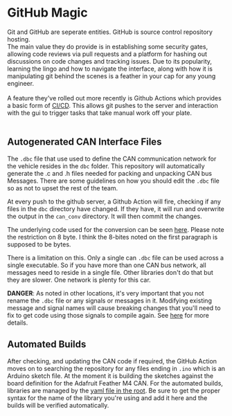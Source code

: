 # GitHub Magic

Git and GitHub are seperate entities. GitHub is source control repository hosting. <br> The main value they do provide is in establishing some security gates, allowing code reviews via pull requests and a platform for hashing out discussions on code changes and tracking issues. Due to its popularity, learning the lingo and how to navigate the interface, along with how it is manipulating git behind the scenes is a feather in your cap for any young engineer.<br><br> A feature they've rolled out more recently is Github Actions which provides a basic form of [CI/CD](crash_course.md#cicd---continuous-integration--continuous-deployment). This allows git pushes to the server and interaction with the gui to trigger tasks that take manual work off your plate. <br><br>

## Autogenerated CAN Interface Files

The ```.dbc``` file that use used to define the CAN communication network for the vehicle resides in the ```dbc``` folder. This repository will automatically generate the .c and .h files needed for packing and unpacking CAN bus Messages. There are some guidelines on how you should edit the ```.dbc``` file so as not to upset the rest of the team. 

At every push to the github server, a Github Action will fire, checking if any files in the ```dbc``` directory have changed. If they have, it will run and overwrite the output in the ```can_conv``` directory. It will then commit the changes.

The underlying code used for the conversion can be seen [here](https://github.com/howerj/dbcc#dbc-convertercompiler). Please note the restriction on 8 byte. I think the 8-bites noted on the first paragraph is supposed to be bytes.

There is a limitation on this. Only a single can ```.dbc``` file can be used across a single executable. So if you have more than one CAN bus network, all messages need to reside in a single file. Other libraries don't do that but they are slower. One network is plenty for this car. 

**DANGER**: As noted in other locations, it's very important that you not rename the ```.dbc``` file or any signals or messages in it. Modifying existing message and signal names will cause breaking changes that you'll need to fix to get code using those signals to compile again. See [here](using_this_repo.md#making-a-new-node-for-the-network) for more details.

## Automated Builds

After checking,  and updating the CAN code if required, the GitHub Action moves on to searching the repository for any files ending in ```.ino``` which is an Arduino sketch file. At the moment it is building the sketches against the board definition for the Adafruit Feather M4 CAN. For the automated builds, libraries are managed by the [yaml file in the root](../required_arduino_libraries.yml). Be sure to get the proper syntax for the name of the library you're using and add it here and the builds will be verified automatically.

